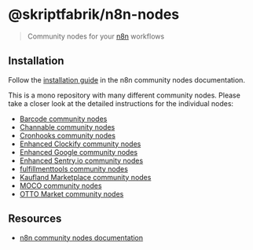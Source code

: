 # @skriptfabrik/n8n-nodes

> Community nodes for your [n8n](https://n8n.io/) workflows

## Installation

Follow the [installation guide](https://docs.n8n.io/integrations/community-nodes/installation/) in the n8n community
nodes documentation.

This is a mono repository with many different community nodes.
Please take a closer look at the detailed instructions for the individual nodes:

- [Barcode community nodes](nodes/barcode/README.md)
- [Channable community nodes](nodes/channable/README.md)
- [Cronhooks community nodes](nodes/cronhooks/README.md)
- [Enhanced Clockify community nodes](nodes/clockify-enhanced/README.md)
- [Enhanced Google community nodes](nodes/google-enhanced/README.md)
- [Enhanced Sentry.io community nodes](nodes/sentry-io-enhanced/README.md)
- [fulfillmenttools community nodes](nodes/fulfillmenttools/README.md)
- [Kaufland Marketplace community nodes](nodes/kaufland-marketplace/README.md)
- [MOCO community nodes](nodes/moco/README.md)
- [OTTO Market community nodes](nodes/otto-market/README.md)

## Resources

- [n8n community nodes documentation](https://docs.n8n.io/integrations/community-nodes/)

